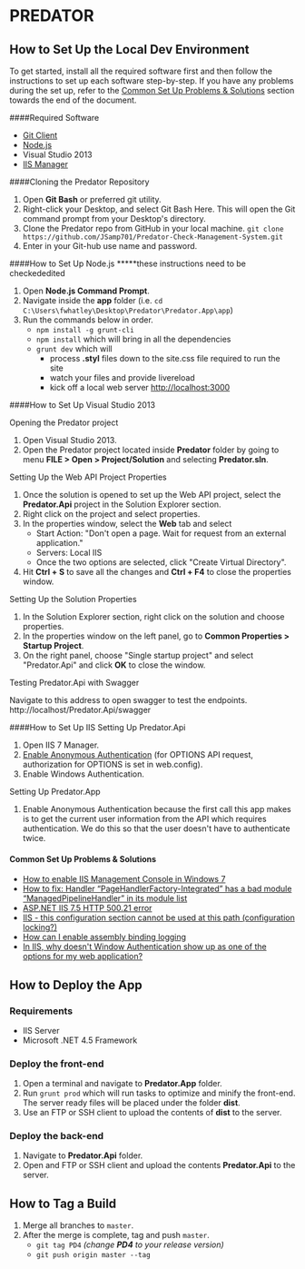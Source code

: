 PREDATOR
================

## How to Set Up the Local Dev Environment
To get started, install all the required software first and then follow the instructions to set up each software step-by-step. If you have any problems during the set up, refer to the [Common Set Up Problems & Solutions](####Common) section towards the end of the document.

####Required Software
* [Git Client](https://git-scm.com/downloads)
* [Node.js](http://nodejs.org/)
* Visual Studio 2013
* [IIS Manager](https://www.microsoft.com/en-us/download/details.aspx?id=2299)

####Cloning the Predator Repository

1. Open **Git Bash** or preferred git utility.
2. Right-click your Desktop, and select Git Bash Here. This will open the Git command prompt from your Desktop's directory.
3. Clone the Predator repo from GitHub in your local machine.
	`git clone https://github.com/JSamp701/Predator-Check-Management-System.git`
4. Enter in your Git-hub use name and password.


####How to Set Up Node.js *****these instructions need to be checkededited

1. Open **Node.js Command Prompt**.
2. Navigate inside the **app** folder (i.e. `cd C:\Users\fwhatley\Desktop\Predator\Predator.App\app`)
3. Run the commands below in order. 
	* `npm install -g grunt-cli`
	* `npm install` which will bring in all the dependencies 
	* `grunt dev` which will
		* process **.styl** files down to the site.css file required to run the site 
        * watch your files and provide livereload
		* kick off a local web server [http://localhost:3000](http://localhost:3000)

####How to Set Up Visual Studio 2013

Opening the Predator project

1. Open Visual Studio 2013.
2. Open the Predator project located inside **Predator** folder by going to menu **FILE > Open > Project/Solution** and selecting **Predator.sln**.

Setting Up the Web API Project Properties

1. Once the solution is opened to set up the Web API project, select the **Predator.Api** project in the Solution Explorer section.
3.  Right click on the project and select properties.
4. In the properties window, select the **Web** tab and select 
	* Start Action: "Don't open a page. Wait for request from an external application."
	* Servers: Local IIS
	* Once the two options are selected, click "Create Virtual Directory".
5. Hit **Ctrl + S** to save all the changes and **Ctrl + F4** to close the properties window.

Setting Up the Solution Properties

1. In the Solution Explorer section, right click on the solution and choose properties.
2. In the properties window on the left panel, go to **Common Properties > Startup Project**.
3. On the right panel, choose "Single startup project" and select "Predator.Api" and click **OK** to close the window.

Testing Predator.Api with Swagger

Navigate to this address to open swagger to test the endpoints.
http://localhost/Predator.Api/swagger

####How to Set Up IIS
Setting Up Predator.Api

1. Open IIS 7 Manager.
2. [Enable Anonymous Authentication](http://www.iis.net/configreference/system.webserver/security/authentication/anonymousauthentication) (for OPTIONS API request, authorization for OPTIONS is set in web.config).
3. Enable Windows Authentication.
	
Setting Up Predator.App

1. Enable Anonymous Authentication because the first call this app makes is to get the current user information from the API which requires authentication. We do this so that the user doesn't have to authenticate twice.

#### Common Set Up Problems & Solutions
* [How to enable  IIS Management Console in Windows 7](http://forums.asp.net/t/1704482.aspx?INSTALLING+IIS+MANAGEMENT+CONSOLE)
* [How to fix: Handler “PageHandlerFactory-Integrated” has a bad module “ManagedPipelineHandler” in its module list](http://stackoverflow.com/questions/6846544/how-to-fix-handler-pagehandlerfactory-integrated-has-a-bad-module-managedpip)
* [ASP.NET IIS 7.5 HTTP 500.21 error](http://stackoverflow.com/questions/22952115/asp-net-iis-7-5-http-500-21-error)
* [IIS - this configuration section cannot be used at this path (configuration locking?)](http://stackoverflow.com/questions/9794985/iis-this-configuration-section-cannot-be-used-at-this-path-configuration-lock)
* [How can I enable assembly binding logging](http://stackoverflow.com/questions/17681432/how-can-i-enable-assembly-binding-logging)
* [In IIS, why doesn't Window Authentication show up as one of the options for my web application?](http://stackoverflow.com/questions/8067448/in-iis-why-doesnt-window-authentication-show-up-as-one-of-the-options-for-my-w)

## How to Deploy the App

### Requirements
* IIS Server
* Microsoft .NET 4.5 Framework

### Deploy the front-end
1. Open a terminal and navigate to **Predator.App** folder. 
2. Run `grunt prod` which will run tasks to optimize and minify the front-end. The server ready files will be placed under the folder **dist**.
3. Use an FTP or SSH client to upload the contents of **dist** to the server.

### Deploy the back-end
1. Navigate to **Predator.Api** folder.
1. Open and FTP or SSH client and upload the contents **Predator.Api** to the server.

## How to Tag a Build

1. Merge all branches to `master`.
3. After the merge is complete, tag and push `master`.
	* `git tag PD4` *(change **PD4** to your release version)*
	* `git push origin master --tag`
